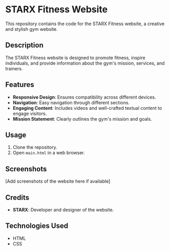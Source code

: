 # STARX Fitness Website

This repository contains the code for the STARX Fitness website, a creative and stylish gym website.

## Description

The STARX Fitness website is designed to promote fitness, inspire individuals, and provide information about the gym's mission, services, and trainers.

## Features

- **Responsive Design**: Ensures compatibility across different devices.
- **Navigation**: Easy navigation through different sections.
- **Engaging Content**: Includes videos and well-crafted textual content to engage visitors.
- **Mission Statement**: Clearly outlines the gym's mission and goals.

## Usage

1. Clone the repository.
2. Open `main.html` in a web browser.

## Screenshots

[Add screenshots of the website here if available]

## Credits

- **STARX**: Developer and designer of the website.

## Technologies Used

- HTML
- CSS
